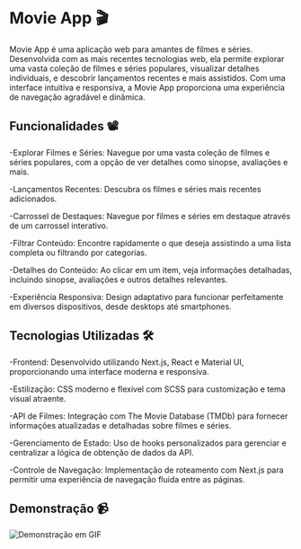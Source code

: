 
# Movie App 🎬
Movie App é uma aplicação web para amantes de filmes e séries. Desenvolvida com as mais recentes tecnologias web, ela permite explorar uma vasta coleção de filmes e séries populares, visualizar detalhes individuais, e descobrir lançamentos recentes e mais assistidos. Com uma interface intuitiva e responsiva, a Movie App proporciona uma experiência de navegação agradável e dinâmica.


 
## Funcionalidades 📽️
-Explorar Filmes e Séries: Navegue por uma vasta coleção de filmes e séries populares, com a opção de ver detalhes como sinopse, avaliações e mais.

-Lançamentos Recentes: Descubra os filmes e séries mais recentes adicionados.

-Carrossel de Destaques: Navegue por filmes e séries em destaque através de um carrossel interativo.

-Filtrar Conteúdo: Encontre rapidamente o que deseja assistindo a uma lista completa ou filtrando por categorias.

-Detalhes do Conteúdo: Ao clicar em um item, veja informações detalhadas, incluindo sinopse, avaliações e outros detalhes relevantes.

-Experiência Responsiva: Design adaptativo para funcionar perfeitamente em diversos dispositivos, desde desktops até smartphones.

## Tecnologias Utilizadas 🛠️
-Frontend: Desenvolvido utilizando Next.js, React e Material UI, proporcionando uma interface moderna e responsiva.

-Estilização: CSS moderno e flexível com SCSS para customização e tema visual atraente.

-API de Filmes: Integração com The Movie Database (TMDb) para fornecer informações atualizadas e detalhadas sobre filmes e séries.

-Gerenciamento de Estado: Uso de hooks personalizados para gerenciar e centralizar a lógica de obtenção de dados da API.

-Controle de Navegação: Implementação de roteamento com Next.js para permitir uma experiência de navegação fluida entre as páginas.

## Demonstração 📹
 ![Demonstração em GIF](src/app/gravTela.gif)
